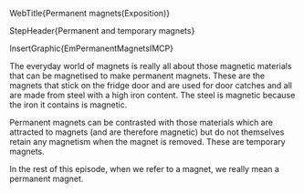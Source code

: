 WebTitle{Permanent magnets(Exposition)}

StepHeader{Permanent and temporary magnets}

InsertGraphic{EmPermanentMagnetsIMCP}

The everyday world of magnets is really all about those magnetic materials that can be magnetised to make permanent magnets. These are the magnets that stick on the fridge door and are used for door catches and all are made from steel with a high iron content. The steel is magnetic because the iron it contains is magnetic.

Permanent magnets can be contrasted with those materials which are attracted to magnets (and are therefore magnetic) but do not themselves retain any magnetism when the magnet is removed. These are temporary magnets.

In the rest of this episode, when we refer to a magnet, we really mean a permanent magnet.


